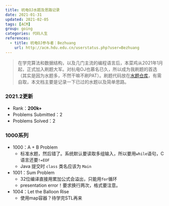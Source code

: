 ```yaml
---
title: 杭电OJ水题及思路记录
date: 2021-01-31
updated: 2021-02-05
tags: [ACM]
group: going
categories: 代码人生
references:
  - title: 杭电OJ参与者：Bezhuang
    url: http://acm.hdu.edu.cn/userstatus.php?user=Bezhuang
---
```


>在学完算法和数据结构，以及几门主流的编程语言后，本菜鸡从2021年1月起，正式加入刷题大军。对杭电OJ也慕名已久，所以成为我刷题的首选（其实是因为水题多，不然干嘛不刷PAT）。刷题代码放在[水题仓库](https://github.com/Bezhuang/HDOJ/tree/main/%E5%9F%BA%E7%A1%80%E9%A2%98)，有需自取，本文档主要是记录一下已过的水题以及简单思路。

<!--more-->

### 2021.2更新

- Rank：**200k+**
- Problems Submitted：2
- Problems Solved：2

### 1000系列

- 1000：A + B Problem
  - 标准水题，然后错了。系统默认要读取多组输入，所以要用`while`语句，C语言还要`!=EOF`
  - Java 提交时 `class` 类名应该为 `Main`
- 1001：Sum Problem
  - 32位编译直接用累加公式会溢出，只能用`for`循环
  - presentation error！要求换行两次，格式要注意。
- 1004：Let the Balloon Rise
  - 使用map容器？待学完STL再来



